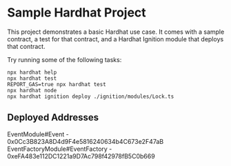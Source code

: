 # Sample Hardhat Project

This project demonstrates a basic Hardhat use case. It comes with a sample contract, a test for that contract, and a Hardhat Ignition module that deploys that contract.

Try running some of the following tasks:

```shell
npx hardhat help
npx hardhat test
REPORT_GAS=true npx hardhat test
npx hardhat node
npx hardhat ignition deploy ./ignition/modules/Lock.ts
```

## Deployed Addresses

EventModule#Event - 0x0Cc3B823A8D4d9F4e5816240634b4C673e2F47aB
EventFactoryModule#EventFactory - 0xeFA483e112DC1221a9D7Ac798f42978fB5C0b669
